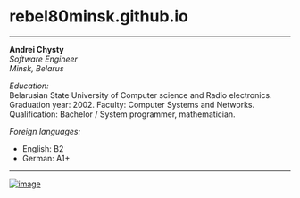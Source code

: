 # rebel80minsk.github.io
---
**Andrei Chysty**  
*Software Engineer*  
*Minsk, Belarus*

*Education:*  
Belarusian State University of Computer science and Radio electronics. Graduation year: 2002. Faculty: Computer Systems and Networks. Qualification: Bachelor / System programmer, mathematician.  

*Foreign languages:*
*   English: B2
*   German: A1+  

---
[![image](http://www.mcadesignandproductions.com/images/linkedin.png "Link to my Linkedin account")](https://www.linkedin.com/in/achysty)
